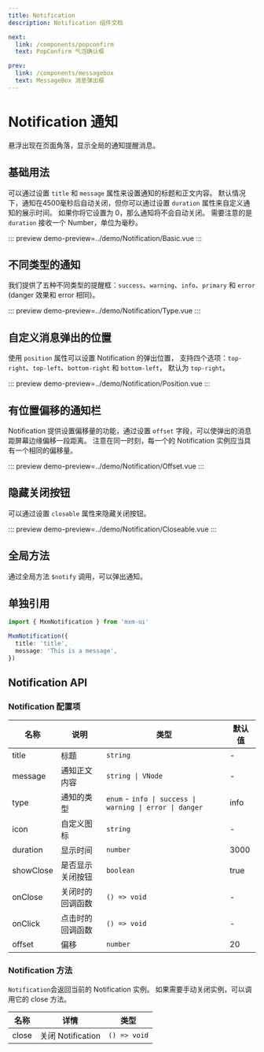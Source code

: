 ```yaml
---
title: Notification
description: Notification 组件文档

next:
  link: /components/popconfirm
  text: PopConfirm 气泡确认框

prev:
  link: /components/messagebox
  text: MessageBox 消息弹出框
---
```


# Notification 通知

悬浮出现在页面角落，显示全局的通知提醒消息。

## 基础用法

可以通过设置 `title` 和 `message` 属性来设置通知的标题和正文内容。 默认情况下，通知在4500毫秒后自动关闭，但你可以通过设置 `duration` 属性来自定义通知的展示时间。 如果你将它设置为 0，那么通知将不会自动关闭。 需要注意的是 `duration` 接收一个 Number，单位为毫秒。

::: preview
demo-preview=../demo/Notification/Basic.vue
:::

## 不同类型的通知

我们提供了五种不同类型的提醒框：`success`、`warning`、`info`、`primary` 和 `error` (danger 效果和 error 相同)。

::: preview
demo-preview=../demo/Notification/Type.vue
:::

## 自定义消息弹出的位置

使用 `position` 属性可以设置 Notification 的弹出位置， 支持四个选项：`top-right`、`top-left`、`bottom-right` 和 `bottom-left`， 默认为 `top-right`。

::: preview
demo-preview=../demo/Notification/Position.vue
:::

## 有位置偏移的通知栏

Notification 提供设置偏移量的功能，通过设置 `offset` 字段，可以使弹出的消息距屏幕边缘偏移一段距离。 注意在同一时刻，每一个的 Notification 实例应当具有一个相同的偏移量。

::: preview
demo-preview=../demo/Notification/Offset.vue
:::

## 隐藏关闭按钮

可以通过设置 `closable` 属性来隐藏关闭按钮。

::: preview
demo-preview=../demo/Notification/Closeable.vue
:::

## 全局方法

通过全局方法 `$notify` 调用，可以弹出通知。

## 单独引用

```typescript
import { MxmNotification } from 'mxm-ui'

MxmNotification({
  title: 'title',
  message: 'This is a message',
})
```

## Notification API

### Notification 配置项

| 名称      | 说明             | 类型                                                     | 默认值 |
| --------- | ---------------- | -------------------------------------------------------- | ------ |
| title     | 标题             | `string`                                                 | -      |
| message   | 通知正文内容     | `string \| VNode`                                        | -      |
| type      | 通知的类型       | `enum` - `info \| success \| warning \| error \| danger` | info   |
| icon      | 自定义图标       | `string`                                                 | -      |
| duration  | 显示时间         | `number`                                                 | 3000   |
| showClose | 是否显示关闭按钮 | `boolean`                                                | true   |
| onClose   | 关闭时的回调函数 | `() => void`                                             | -      |
| onClick   | 点击时的回调函数 | `() => void`                                             | -      |
| offset    | 偏移             | `number`                                                 | 20     |

### Notification 方法

`Notification`会返回当前的 Notification 实例。 如果需要手动关闭实例，可以调用它的 close 方法。

| 名称  | 详情              | 类型         |
| ----- | ----------------- | ------------ |
| close | 关闭 Notification | `() => void` |

